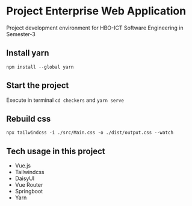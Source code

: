 # Project Enterprise Web Application

Project development environment for HBO-ICT Software Engineering in Semester-3

## Install yarn
`npm install --global yarn`

## Start the project 
Execute in terminal `cd checkers` and `yarn serve`

## Rebuild css
`npx tailwindcss -i ./src/Main.css -o ./dist/output.css --watch`

## Tech usage in this project
- Vue.js
- Tailwindcss
- DaisyUI
- Vue Router
- Springboot
- Yarn
